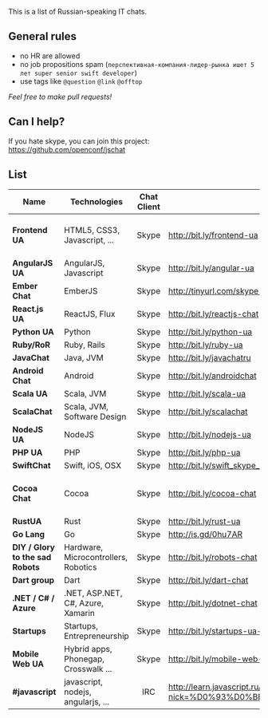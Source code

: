 This is a list of Russian-speaking IT chats.

General rules
-------------

* no HR are allowed
* no job propositions spam (`перспективная-компания-лидер-рынка ишет 5 лет super senior swift developer`)
* use tags like `@question` `@link` `@offtop`

*Feel free to make pull requests!*

Can I help?
-----------

If you hate skype, you can join this project: https://github.com/openconf/jschat

List 
----

| Name | Technologies | Chat Client | Link | Join rules |
|--- |---|:-:|---|:-:|
| **Frontend UA**      | HTML5, CSS3, Javascript, ...  | Skype | http://bit.ly/frontend-ua         | **Limit reached**. Invites only |
| **AngularJS UA**     | AngularJS, Javascript         | Skype | http://bit.ly/angular-ua          |   |
| **Ember Chat**       | EmberJS                       | Skype | http://tinyurl.com/skype-ember-ua |   |
| **React.js UA**      | ReactJS, Flux                   | Skype | http://bit.ly/reactjs-chat      | |
| **Python UA**        | Python                        | Skype | http://bit.ly/python-ua           |   |
| **Ruby/RoR**         | Ruby, Rails                   | Skype | http://bit.ly/ruby-ua             |   |
| **JavaChat**         | Java, JVM                     | Skype | http://bit.ly/javachatru          |   |
| **Android Chat**     | Android                       | Skype | http://bit.ly/androidchat         |   |
| **Scala UA**         | Scala, JVM                    | Skype | http://bit.ly/scala-ua            |   |
| **ScalaChat**        | Scala, JVM, Software Design   | Skype | http://bit.ly/scalachat           |   |
| **NodeJS UA**        | NodeJS                        | Skype | http://bit.ly/nodejs-ua           |   |
| **PHP UA**           | PHP                           | Skype | http://bit.ly/php-ua              |   |
| **SwiftChat**        | Swift, iOS, OSX               | Skype | http://bit.ly/swift_skype_chat    |   |
| **Cocoa Chat**       | Cocoa                         | Skype | http://bit.ly/cocoa-chat          | Read guidelines or be banned! |
| **RustUA**           | Rust                          | Skype | http://bit.ly/rust-ua             |  |
| **Go Lang**          | Go                            | Skype | http://is.gd/0hu7AR               | |
| **DIY / Glory to the sad Robots** | Hardware, Microcontrollers, Robotics| Skype | http://bit.ly/robots-chat | |
| **Dart group**       | Dart                          | Skype | http://bit.ly/dart-chat           | |
| **.NET / C# / Azure** | .NET, ASP.NET, C#, Azure, Xamarin | Skype | http://bit.ly/dotnet-chat        | |
| **Startups**         | Startups, Entrepreneurship    | Skype | http://bit.ly/startups-ua-chat    | |
| **Mobile Web UA**    | Hybrid apps, Phonegap, Crosswalk ... | Skype | http://bit.ly/mobile-web-ua | |
| **#javascript**    | javascript, nodejs, angularjs, ... | IRC | http://learn.javascript.ru/chat?nick=%D0%93%D0%BE%D1%81%D1%82%D1%8C | |

